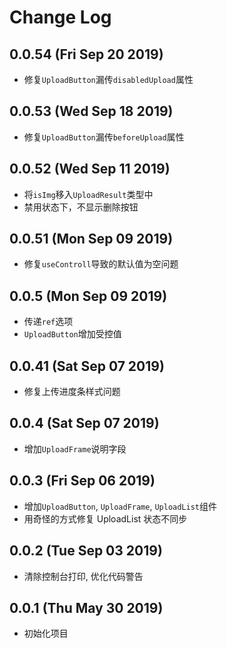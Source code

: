 # Change Log

## 0.0.54 (Fri Sep 20 2019)

-   修复`UploadButton`漏传`disabledUpload`属性

## 0.0.53 (Wed Sep 18 2019)

-   修复`UploadButton`漏传`beforeUpload`属性

## 0.0.52 (Wed Sep 11 2019)

-   将`isImg`移入`UploadResult`类型中
-   禁用状态下，不显示删除按钮

## 0.0.51 (Mon Sep 09 2019)

-   修复`useControll`导致的默认值为空问题

## 0.0.5 (Mon Sep 09 2019)

-   传递`ref`选项
-   `UploadButton`增加受控值

## 0.0.41 (Sat Sep 07 2019)

-   修复上传进度条样式问题

## 0.0.4 (Sat Sep 07 2019)

-   增加`UploadFrame`说明字段

## 0.0.3 (Fri Sep 06 2019)

-   增加`UploadButton`, `UploadFrame`, `UploadList`组件
-   用奇怪的方式修复 UploadList 状态不同步

## 0.0.2 (Tue Sep 03 2019)

-   清除控制台打印, 优化代码警告

## 0.0.1 (Thu May 30 2019)

-   初始化项目
